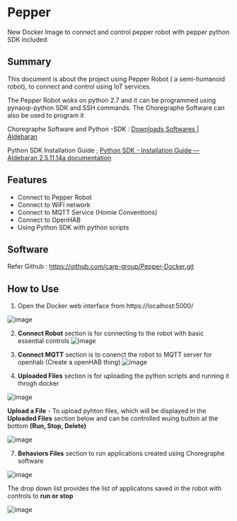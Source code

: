 # Pepper
New Docker Image to connect and control pepper robot with pepper python SDK included.

## Summary
This document is about the project using Pepper Robot ( a semi-humanoid robot), to connect and control using IoT services.

The Pepper Robot woks on python 2.7 and it can be programmed using pynaoqi-python SDK and SSH commands.  The Choregraphe Software can also be used to program it

Choregraphe Software and Python -SDK :  [Downloads Softwares | Aldebaran](https://www.aldebaran.com/en/support/nao-6/downloads-softwares)

Python SDK Installation Guide ; [Python SDK - Installation Guide — Aldebaran 2.5.11.14a documentation](http://doc.aldebaran.com/2-5/dev/python/install_guide.html)

    

## Features
- Connect to Pepper Robot
- Connect to WiFi network
- Connect to MQTT Service (Homie Conventions)
- Connect to OpenHAB
- Using Python SDK with python scripts


## Software
Refer Github : https://github.com/care-group/Pepper-Docker.git


## How to Use
1. Open the Docker web interface from https://localhost:5000/

![image](https://github.com/carolsanthosh/Pepper-Robot/assets/42265511/ea3ea8d6-246a-4fd5-97b3-a309ada87183)


2. **Connect Robot** section is for connecting to the robot with basic essential controls
![image](https://github.com/carolsanthosh/Pepper-Robot/assets/42265511/8182ee55-0115-4855-a422-37b3cae23d26)

3. **Connect MQTT** section is to conenct the robot to MQTT server for openhab (Create a openHAB thing)
![image](https://github.com/carolsanthosh/Pepper-Robot/assets/42265511/8e693dc4-1c1b-4eff-82ac-af33caea1c80)

4. **Uploaded Files** section is for uploading the python scripts and running it throgh docker


![image](https://github.com/carolsanthosh/Pepper-Robot/assets/42265511/f2dbb78e-3be8-4c8c-b178-5192d5dba7b8)

   **Upload a File** - To upload pyhton files, which will be displayed in the **Uploaded Files** section below and can be controlled wuing button at the bottom **(Run, Stop, Delete)**
  
   
   ![image](https://github.com/carolsanthosh/Pepper-Robot/assets/42265511/5a3a896c-4c16-43dd-82cc-44ebc796d931)


7. **Behaviors Files** section to run applications created using Choregraphe software


![image](https://github.com/carolsanthosh/Pepper-Robot/assets/42265511/a8c4558e-3419-41bd-be1e-fb47e1898415)

   The drop down list provides the list of applicatons saved in the robot with controls to **run or stop**

   ![image](https://github.com/carolsanthosh/Pepper-Robot/assets/42265511/7637b6ad-4128-4f89-b7f2-bc50fc172156)

 
